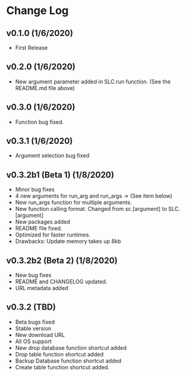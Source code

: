 # Change Log

## v0.1.0 (1/6/2020)
- First Release

## v0.2.0 (1/6/2020)
- New argument parameter added in SLC.run function. (See the README.md file above)

## v0.3.0 (1/6/2020)
- Function bug fixed.

## v0.3.1 (1/6/2020)
- Argument selection bug fixed

## v0.3.2b1 (Beta 1) (1/8/2020)
- Minor bug fixes
- 4 new arguments for run_arg and run_args -> (See item below)
- New run_args function for multiple arguments.
- New function calling format. Changed from sc.[argument] to SLC.[argument]
- New packages added
- README file fixed.
- Optimized for faster runtimes.
- Drawbacks: Update memory takes up 8kb

## v0.3.2b2 (Beta 2) (1/8/2020)
- New bug fixes
- README and CHANGELOG updated.
- URL metadata added

## v0.3.2 (TBD)
- Beta  bugs fixed
- Stable version
- New download URL
- All OS support
- New drop database function shortcut added
- Drop table function shortcut added
- Backup Database function shortcut added
- Create table function shortcut added.
